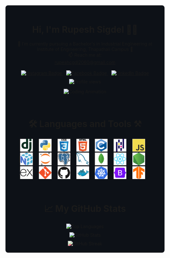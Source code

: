 <div style="background-color: #0d1117; padding: 20px; border: 2px solid #ffffff; border-radius: 10px;">
  <h1 align="center">Hi, I'm Rupesh Sigdel 🙋‍♂️</h1>
  <div align="center">
    🔭 I’m currently pursuing a Bachelor's in Industrial Engineering at Institute of Engineering, Thapathali Campus 🥳 <br>
    📫 Reach me at:  <br>
    <a href="mailto:rupeshcgdl2060@gmail.com">rupeshcgdl2060@gmail.com</a>
  </div>
    <br>

  <!-- Social Media Badges -->
<div id="badges" align="center">
    <a href="https://www.instagram.com/rup_ace_sigdel/?next=%2F">
        <img src="https://img.shields.io/badge/Instagram-833AB4?style=for-the-badge&logo=instagram&logoColor=white" alt="Instagram Badge"/>
    </a>
    <a href="https://www.facebook.com/rupesh.sigdel.73" style="margin-left: 10px;">
        <img src="https://img.shields.io/badge/Facebook-blue?style=for-the-badge&logo=facebook&logoColor=white" alt="Facebook Badge"/>
    </a>
    <a href="https://www.linkedin.com/in/rupesh-sigdel-63252425b/" style="margin-left: 10px;">
        <img src="https://img.shields.io/badge/LinkedIn-0077B5?style=for-the-badge&logo=linkedin&logoColor=white" alt="LinkedIn Badge"/>
    </a>
</div>

  
  <!-- Profile Views -->
  <p align="center" style="margin-top: 10px;">
    <img src="https://komarev.com/ghpvc/?username=rupacesigdel&label=Profile%20views&color=0e75b6&style=flat" alt="Profile views">
  </p>

  <!-- Coding GIF -->
  <div align="center">
    <img alt="Coding Animation" width="400px" src="https://media3.giphy.com/media/qgQUggAC3Pfv687qPC/giphy.gif?cid=ecf05e47tt1k8kiny8q9es4ev5w6rd4wkltdzij6150kpbgn&rid=giphy.gif&ct=g">
  </div>

  <br>

  <br>
  <h1 align="center">🛠 Languages and Tools ⚒</h1>
<p align="center">
    <img src="https://raw.githubusercontent.com/devicons/devicon/master/icons/django/django-plain.svg" alt="Django" width="40" height="40" style="margin-right: 15px;"/>
    <img src="https://raw.githubusercontent.com/devicons/devicon/master/icons/python/python-original.svg" alt="Python" width="40" height="40" style="margin-right: 15px;"/>
    <img src="https://raw.githubusercontent.com/devicons/devicon/master/icons/css3/css3-original-wordmark.svg" alt="CSS3" width="40" height="40" style="margin-right: 15px;"/>
    <img src="https://raw.githubusercontent.com/devicons/devicon/master/icons/html5/html5-original-wordmark.svg" alt="HTML5" width="40" height="40" style="margin-right: 15px;"/>
    <img src="https://raw.githubusercontent.com/devicons/devicon/master/icons/c/c-original.svg" alt="C" width="40" height="40" style="margin-right: 15px;"/>
    <img src="https://raw.githubusercontent.com/devicons/devicon/master/icons/pandas/pandas-original.svg" alt="Pandas" width="40" height="40" style="margin-right: 15px;"/>
    <img src="https://raw.githubusercontent.com/devicons/devicon/master/icons/javascript/javascript-original.svg" alt="JavaScript" width="40" height="40" style="margin-right: 15px;"/>
    <img src="https://raw.githubusercontent.com/devicons/devicon/master/icons/numpy/numpy-original.svg" alt="NumPy" width="40" height="40" style="margin-right: 15px;"/>
    <img src="https://raw.githubusercontent.com/devicons/devicon/master/icons/jupyter/jupyter-original.svg" alt="Jupyter Notebook" width="40" height="40" style="margin-right: 15px;"/>
    <img src="https://raw.githubusercontent.com/devicons/devicon/master/icons/postgresql/postgresql-original.svg" alt="PostgreSQL" width="40" height="40" style="margin-right: 15px;"/>
    <img src="https://raw.githubusercontent.com/devicons/devicon/master/icons/mysql/mysql-original.svg" alt="MySQL" width="40" height="40" style="margin-right: 15px;"/>
    <img src="https://raw.githubusercontent.com/devicons/devicon/master/icons/mongodb/mongodb-original.svg" alt="MongoDB" width="40" height="40" style="margin-right: 15px;"/>
    <img src="https://raw.githubusercontent.com/devicons/devicon/master/icons/react/react-original.svg" alt="React.js" width="40" height="40" style="margin-right: 15px;"/>
    <img src="https://raw.githubusercontent.com/devicons/devicon/master/icons/nodejs/nodejs-original.svg" alt="Node.js" width="40" height="40" style="margin-right: 15px;"/>
    <img src="https://raw.githubusercontent.com/devicons/devicon/master/icons/express/express-original.svg" alt="Express.js" width="40" height="40" style="margin-right: 15px;"/>
    <img src="https://raw.githubusercontent.com/devicons/devicon/master/icons/git/git-original.svg" alt="Git" width="40" height="40" style="margin-right: 15px;"/>
    <img src="https://raw.githubusercontent.com/devicons/devicon/master/icons/github/github-original.svg" alt="GitHub" width="40" height="40" style="margin-right: 15px;"/>
    <img src="https://raw.githubusercontent.com/devicons/devicon/master/icons/docker/docker-original.svg" alt="Docker" width="40" height="40" style="margin-right: 15px;"/>
    <img src="https://raw.githubusercontent.com/devicons/devicon/master/icons/kubernetes/kubernetes-plain.svg" alt="Kubernetes" width="40" height="40" style="margin-right: 15px;"/>
    <img src="https://raw.githubusercontent.com/devicons/devicon/master/icons/bootstrap/bootstrap-original.svg" alt="Bootstrap" width="40" height="40" style="margin-right: 15px;"/>
    <img src="https://raw.githubusercontent.com/devicons/devicon/master/icons/tensorflow/tensorflow-original.svg" alt="TensorFlow" width="40" height="40" style="margin-right: 15px;"/>
</p>



  <br>
  <h1 align="center">📈 My GitHub Stats</h1>
  <div align="center" style="display: flex; flex-direction: column; align-items: center;">
    <img src="https://github-readme-stats.vercel.app/api/top-langs?username=rupacesigdel&show_icons=true&locale=en&layout=compact" alt="Top Languages" style="margin-bottom: 10px;">  
    <img src="https://github-readme-stats.vercel.app/api?username=rupacesigdel&show_icons=true&locale=en" alt="GitHub Stats" style="margin-bottom: 10px;">
    <img src="https://github-readme-streak-stats.herokuapp.com/?user=rupacesigdel" alt="GitHub Streak" style="filter:hue-rotate(240deg);">
  </div>
</div>
